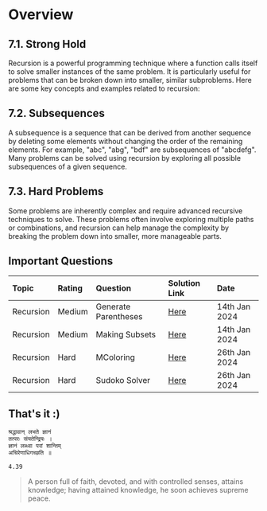 # Overview

## 7.1. Strong Hold

Recursion is a powerful programming technique where a function calls itself to solve smaller instances of the same problem. It is particularly useful for problems that can be broken down into smaller, similar subproblems. Here are some key concepts and examples related to recursion:

## 7.2. Subsequences

A subsequence is a sequence that can be derived from another sequence by deleting some elements without changing the order of the remaining elements. For example, "abc", "abg", "bdf" are subsequences of "abcdefg". Many problems can be solved using recursion by exploring all possible subsequences of a given sequence.

## 7.3. Hard Problems

Some problems are inherently complex and require advanced recursive techniques to solve. These problems often involve exploring multiple paths or combinations, and recursion can help manage the complexity by breaking the problem down into smaller, more manageable parts.

## Important Questions

| Topic     | Rating | Question             | Solution Link                                                 | Date          |
| :-------- | :----- | :------------------- | :------------------------------------------------------------ | :------------ |
| Recursion | Medium | Generate Parentheses | [Here](./7.2.%20Subsequences/2.%20GenerateParenthesesLeet.py) | 14th Jan 2024 |
| Recursion | Medium | Making Subsets       | [Here](./7.2.%20Subsequences/3.%20SubsetsLeet.py)             | 14th Jan 2024 |
| Recursion | Hard   | MColoring            | [Here](./7.3.%20Hard/6.%20MColoring.py)                       | 26th Jan 2024 |
| Recursion | Hard   | Sudoko Solver        | [Here](./7.3.%20Hard/8.%20SudokuLeet.py)                      | 26th Jan 2024 |

## That's it :)

```plaintext
श्रद्धावान् लभते ज्ञानं
तत्परः संयतेन्द्रियः ।
ज्ञानं लब्ध्वा परां शान्तिम्
अचिरेणाधिगच्छति ॥

4.39
```

> A person full of faith, devoted, and with controlled senses, attains knowledge; having attained knowledge, he soon achieves supreme peace.
